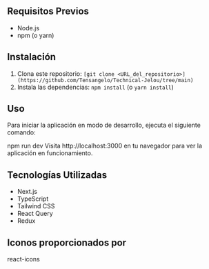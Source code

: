## Requisitos Previos

- Node.js
- npm (o yarn)

## Instalación

1. Clona este repositorio: `[git clone <URL_del_repositorio>](https://github.com/Tensangelo/Technical-Jelou/tree/main)`
2. Instala las dependencias: `npm install` (o `yarn install`)

## Uso
Para iniciar la aplicación en modo de desarrollo, ejecuta el siguiente comando:

npm run dev
Visita http://localhost:3000 en tu navegador para ver la aplicación en funcionamiento.

## Tecnologías Utilizadas
- Next.js
- TypeScript
- Tailwind CSS
- React Query
- Redux

## Iconos proporcionados por
react-icons
